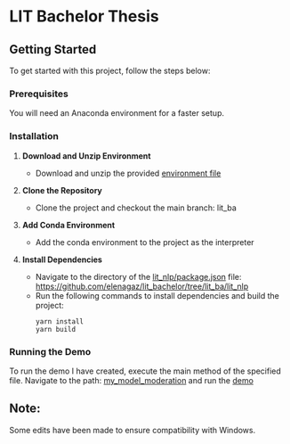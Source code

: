 # LIT Bachelor Thesis

## Getting Started

To get started with this project, follow the steps below:

### Prerequisites

You will need an Anaconda environment for a faster setup.

### Installation

1. **Download and Unzip Environment**
    - Download and unzip the provided [environment file](https://drive.google.com/file/d/1YqCbeX5evygBsHekhdWY1VxnmBcti_UK/view?usp=sharing)

2. **Clone the Repository**
    - Clone the project and checkout the main branch:
      lit_ba

3. **Add Conda Environment**
    - Add the conda environment to the project as the interpreter

4. **Install Dependencies**
    - Navigate to the directory of the [lit_nlp/package.json](https://github.com/elenagaz/lit_bachelor/blob/lit_ba/lit_nlp/package.json) file: https://github.com/elenagaz/lit_bachelor/tree/lit_ba/lit_nlp
    - Run the following commands to install dependencies and build the project:
      ```
      yarn install
      yarn build
      ```
    

### Running the Demo

To run the demo I have created, execute the main method of the specified file. Navigate to the path: [my_model_moderation](https://github.com/elenagaz/lit_bachelor/tree/lit_ba/lit_nlp/examples/my_model_moderation) and run the [demo](https://github.com/elenagaz/lit_bachelor/tree/lit_ba/lit_nlp/examples/my_model_moderation)

## Note: 
Some edits have been made to ensure compatibility with Windows.

